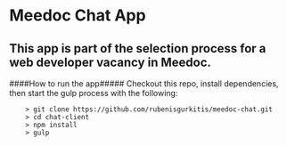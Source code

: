 Meedoc Chat App
====

This app is part of the selection process for a web developer vacancy in Meedoc.
---

####How to run the app#####
Checkout this repo, install dependencies, then start the gulp process with the following:

```
	> git clone https://github.com/rubenisgurkitis/meedoc-chat.git
	> cd chat-client
	> npm install
	> gulp
```

